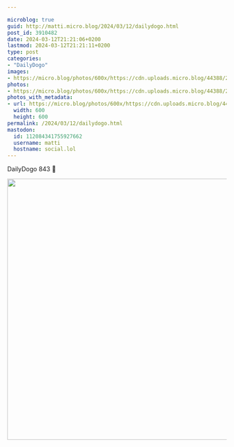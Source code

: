 ```yaml
---

microblog: true
guid: http://matti.micro.blog/2024/03/12/dailydogo.html
post_id: 3910482
date: 2024-03-12T21:21:06+0200
lastmod: 2024-03-12T21:21:11+0200
type: post
categories:
- "DailyDogo"
images:
- https://micro.blog/photos/600x/https://cdn.uploads.micro.blog/44388/2024/17e5f71824ba4c8ea75142fa9f7c37c3.jpg
photos:
- https://micro.blog/photos/600x/https://cdn.uploads.micro.blog/44388/2024/17e5f71824ba4c8ea75142fa9f7c37c3.jpg
photos_with_metadata:
- url: https://micro.blog/photos/600x/https://cdn.uploads.micro.blog/44388/2024/17e5f71824ba4c8ea75142fa9f7c37c3.jpg
  width: 600
  height: 600
permalink: /2024/03/12/dailydogo.html
mastodon:
  id: 112084341755927662
  username: matti
  hostname: social.lol
---
```

DailyDogo 843 🐶

<img src="https://micro.blog/photos/600x/https://blog.martin-haehnel.de/uploads/2024/17e5f71824ba4c8ea75142fa9f7c37c3.jpg" width="600" height="600" alt="" />
